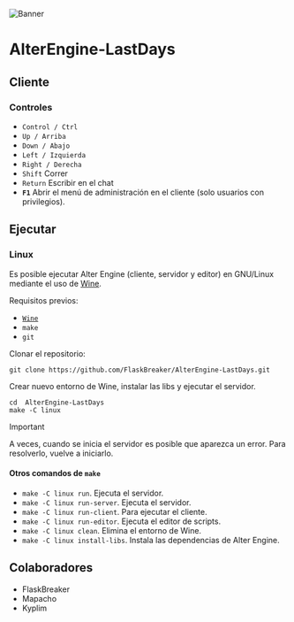 ![Banner](banners/AELD0/AELD0-Firma.png)

# AlterEngine-LastDays

## Cliente

### Controles

* `Control / Ctrl`
* `Up / Arriba`
* `Down / Abajo`
* `Left / Izquierda`
* `Right / Derecha`
* `Shift` Correr
* `Return` Escribir en el chat
* **`F1`** Abrir el menú de administración en el cliente (solo usuarios con privilegios).

## Ejecutar

### Linux

Es posible ejecutar Alter Engine (cliente, servidor y editor) en GNU/Linux mediante el uso de [Wine](https://www.winehq.org/).

Requisitos previos:

* [`Wine`](https://www.winehq.org/)
* `make`
* `git`

Clonar el repositorio:

```shell
git clone https://github.com/FlaskBreaker/AlterEngine-LastDays.git
```

Crear nuevo entorno de Wine, instalar las libs y ejecutar el servidor.

```shell
cd  AlterEngine-LastDays
make -C linux
```

> [!IMPORTANT]
> A veces, cuando se inicia el servidor es posible que aparezca un error. Para resolverlo, vuelve a iniciarlo.

#### Otros comandos de `make`

* `make -C linux run`. Ejecuta el servidor.
* `make -C linux run-server`. Ejecuta el servidor.
* `make -C linux run-client`. Para ejecutar el cliente.
* `make -C linux run-editor`. Ejecuta el editor de scripts.
* `make -C linux clean`. Elimina el entorno de Wine.
* `make -C linux install-libs`. Instala las dependencias de Alter Engine.

## Colaboradores

* FlaskBreaker
* Mapacho
* Kyplim

